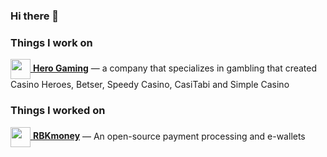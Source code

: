 ### Hi there 👋
### Things I work on
[<img src="https://avatars.githubusercontent.com/u/4381016?s=200&v=4" width="32" height="32" align="center"> **Hero Gaming**](https://github.com/RushPlay) — a company that specializes in gambling that created Casino Heroes, Betser, Speedy Casino, CasiTabi and Simple Casino

### Things I worked on
[<img src="https://avatars2.githubusercontent.com/u/17027024?s=200&v=4" width="32" height="32" align="center"> **RBKmoney**](https://github.com/rbkmoney) — An open-source payment processing and e-wallets

<!--
**Roniakia/Roniakia** is a ✨ _special_ ✨ repository because its `README.md` (this file) appears on your GitHub profile.

Here are some ideas to get you started:

- 🔭 I’m currently working on ...
- 🌱 I’m currently learning ...
- 👯 I’m looking to collaborate on ...
- 🤔 I’m looking for help with ...
- 💬 Ask me about ...
- 📫 How to reach me: ...
- 😄 Pronouns: ...
- ⚡ Fun fact: ...
-->
